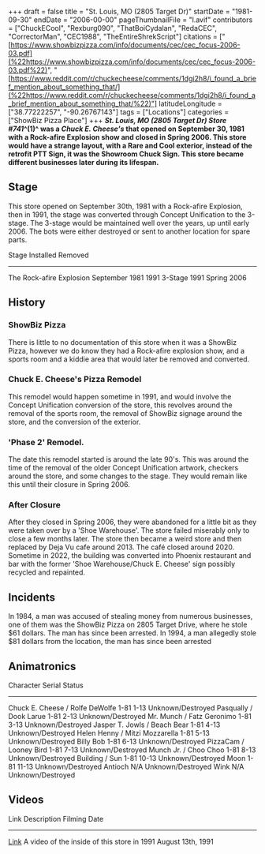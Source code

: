 +++
draft = false
title = "St. Louis, MO (2805 Target Dr)"
startDate = "1981-09-30"
endDate = "2006-00-00"
pageThumbnailFile = "l.avif"
contributors = ["ChuckECool", "Rexburg090", "ThatBoiCydalan", "RedaCEC", "CorrectorMan", "CEC1988", "TheEntireShrekScript"]
citations = ["[https://www.showbizpizza.com/info/documents/cec/cec_focus-2006-03.pdf](%22https://www.showbizpizza.com/info/documents/cec/cec_focus-2006-03.pdf%22)", "[https://www.reddit.com/r/chuckecheese/comments/1dgi2h8/i_found_a_brief_mention_about_something_that/](%22https://www.reddit.com/r/chuckecheese/comments/1dgi2h8/i_found_a_brief_mention_about_something_that/%22)"]
latitudeLongitude = ["38.77222257", "-90.26767143"]
tags = ["Locations"]
categories = ["ShowBiz Pizza Place"]
+++
***St. Louis, MO (2805 Target Dr)* ***Store #741*^(1)^ was a *Chuck E. Cheese's* that opened on September 30, 1981 with a Rock-afire Explosion show and closed in Spring 2006.
This store would have a strange layout, with a Rare and Cool exterior, instead of the retrofit PTT Sign, it was the Showroom Chuck Sign. This store became different businesses later during its lifespan.****

## Stage

This store opened on September 30th, 1981 with a Rock-afire Explosion, then in 1991, the stage was converted through Concept Unification to the 3-stage. The 3-stage would be maintained well over the years, up until early 2006. The bots were either destroyed or sent to another location for spare parts.

  Stage                      Installed        Removed
  -------------------------- ---------------- -------------
  The Rock-afire Explosion   September 1981   1991
  3-Stage                    1991             Spring 2006

## History

### ShowBiz Pizza

There is little to no documentation of this store when it was a ShowBiz Pizza, however we do know they had a Rock-afire explosion show, and a sports room and a kiddie area that would later be removed and converted.

### Chuck E. Cheese's Pizza Remodel

This remodel would happen sometime in 1991, and would involve the Concept Unification conversion of the store, this revolves around the removal of the sports room, the removal of ShowBiz signage around the store, and the conversion of the exterior.

### 'Phase 2' Remodel.

The date this remodel started is around the late 90's. This was around the time of the removal of the older Concept Unification artwork, checkers around the store, and some changes to the stage. They would remain like this until their closure in Spring 2006.

### After Closure

After they closed in Spring 2006, they were abandoned for a little bit as they were taken over by a 'Shoe Warehouse'. The store failed miserably only to close a few months later. The store then became a weird store and then replaced by Deja Vu cafe around 2013. The café closed around 2020. Sometime in 2022, the building was converted into Phoenix restaurant and bar with the former 'Shoe Warehouse/Chuck E. Cheese' sign possibly recycled and repainted.

## Incidents

In 1984, a man was accused of stealing money from numerous businesses, one of them was the ShowBiz Pizza on 2805 Target Drive, where he stole $61 dollars. The man has since been arrested.
In 1994, a man allegedly stole $81 dollars from the location, the man has since been arrested

## Animatronics

  Character                         Serial       Status
  --------------------------------- ------------ -------------------
  Chuck E. Cheese / Rolfe DeWolfe   1-81 1-13    Unknown/Destroyed
  Pasqually / Dook Larue            1-81 2-13    Unknown/Destroyed
  Mr. Munch / Fatz Geronimo         1-81 3-13    Unknown/Destroyed
  Jasper T. Jowls / Beach Bear      1-81 4-13    Unknown/Destroyed
  Helen Henny / Mitzi Mozzarella    1-81 5-13    Unknown/Destroyed
  Billy Bob                         1-81 6-13    Unknown/Destroyed
  PizzaCam / Looney Bird            1-81 7-13    Unknown/Destroyed
  Munch Jr. / Choo Choo             1-81 8-13    Unknown/Destroyed
  Building / Sun                    1-81 10-13   Unknown/Destroyed
  Moon                              1-81 11-13   Unknown/Destroyed
  Antioch                           N/A          Unknown/Destroyed
  Wink                              N/A          Unknown/Destroyed

## Videos

  Link                                   Description                                   Filming Date
  -------------------------------------- --------------------------------------------- -------------------
  [Link](https://youtu.be/SeeRKV_A5RM)   A video of the inside of this store in 1991   August 13th, 1991
